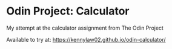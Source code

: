 # Odin Project: Calculator
My attempt at the calculator assignment from The Odin Project

Available to try at: https://kennylaw02.github.io/odin-calculator/
